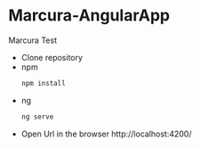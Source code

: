 # Marcura-AngularApp
 Marcura Test 

  * Clone repository
  * npm
    ```sh
    npm install
    ```
  * ng
    ```sh
    ng serve
    ```
  * Open Url in the browser http://localhost:4200/


